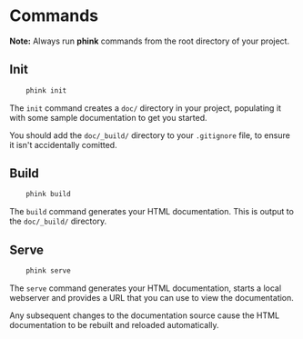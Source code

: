 # Commands

**Note:** Always run **phink** commands from the root directory of your project.

## Init

```sh
    phink init
```

The `init` command creates a `doc/` directory in your project,
populating it with some sample documentation to get you started.

You should add the `doc/_build/` directory to your `.gitignore`
file, to ensure it isn't accidentally comitted.

## Build

```sh
    phink build
```

The `build` command generates your HTML documentation.
This is output to the `doc/_build/` directory.

## Serve

```sh
    phink serve
```

The `serve` command generates your HTML documentation, starts a local
webserver and provides a URL that you can use to view the documentation.

Any subsequent changes to the documentation source cause the HTML
documentation to be rebuilt and reloaded automatically.
